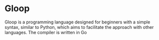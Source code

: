 # Gloop
Gloop is a programming language designed for beginners with a simple syntax, similar to Python, which aims to facilitate the approach with other languages.
The compiler is written in Go
